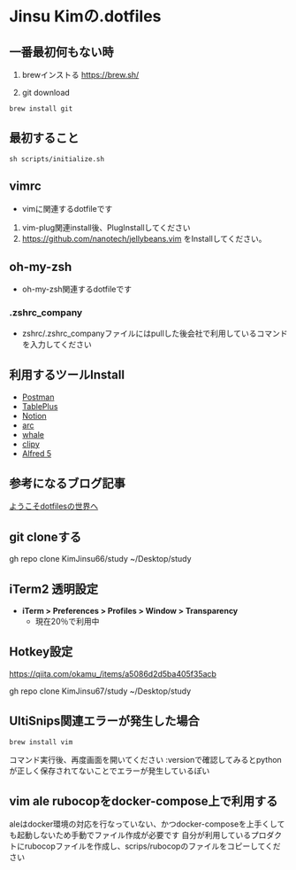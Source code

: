 # Jinsu Kimの.dotfiles

## 一番最初何もない時

1. brewインストる
https://brew.sh/

2. git download
```shell
brew install git
```

## 最初すること
```
sh scripts/initialize.sh
```

## vimrc

- vimに関連するdotfileです

1. vim-plug関連install後、PlugInstallしてください
2. https://github.com/nanotech/jellybeans.vim をInstallしてください。

## oh-my-zsh

- oh-my-zsh関連するdotfileです

### .zshrc_company
- zshrc/.zshrc_companyファイルにはpullした後会社で利用しているコマンドを入力してください

## 利用するツールInstall

- [Postman](https://www.postman.com/)
- [TablePlus](https://tableplus.com/)
- [Notion](https://www.notion.so/ja-jp/desktop)
- [arc](https://arc.net/)
- [whale](https://whale.naver.com/en/download/mac/)
- [clipy](https://clipy-app.com/)
- [Alfred 5](https://www.alfredapp.com/)


## 参考になるブログ記事

[ようこそdotfilesの世界へ](https://qiita.com/yutkat/items/c6c7584d9795799ee164)

## git cloneする

gh repo clone KimJinsu66/study ~/Desktop/study

## iTerm2 透明設定

- **iTerm > Preferences > Profiles > Window > Transparency**
    - 現在20％で利用中

## Hotkey設定

https://qiita.com/okamu_/items/a5086d2d5ba405f35acb

gh repo clone KimJinsu67/study ~/Desktop/study

## UltiSnips関連エラーが発生した場合
```shell
brew install vim
```
コマンド実行後、再度画面を開いてください
:versionで確認してみるとpythonが正しく保存されてないことでエラーが発生しているぽい

## vim ale rubocopをdocker-compose上で利用する
aleはdocker環境の対応を行なっていない、かつdocker-composeを上手くしても起動しないため手動でファイル作成が必要です
自分が利用しているプロダクトにrubocopファイルを作成し、scrips/rubocopのファイルをコピーしてください
